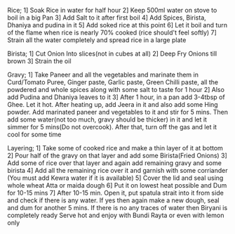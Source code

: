 Rice;
1] Soak Rice in water for half hour
2] Keep 500ml water on stove to boil in a big Pan
3] Add Salt to it after first boil
4] Add Spices, Birista, Dhaniya and pudina in it
5] Add soked rice at this point
6] Let it boil and turn of the flame when rice is nearly 70% cooked (rice should't feel softly)
7] Strain all the water completely and spread rice in a large plate

Birista;
1] Cut Onion Into slices(not in cubes at all)
2] Deep Fry Onions till brown
3] Strain the oil

Gravy;
1] Take Paneer and all the vegetables and marinate them in Curd/Tomato Puree, Ginger paste, Garlic paste, Green Chilli paste, all the powdered and whole spices along with some salt to taste for 1 hour 
2] Also add Pudina and Dhaniya leaves to it
3] After 1 hour, in a pan add 3-4tbsp of Ghee. Let it hot. After heating up, add Jeera in it and also add some Hing powder. Add marinated paneer and vegetables to it and stir for 5 mins. Then add some water(not too much, gravy should be thicker) in it and let it simmer for 5 mins(Do not overcook). After that, turn off the gas and let it cool for some time

Layering;
1] Take some of cooked rice and make a thin layer of it at bottom
2] Pour half of the gravy on that layer and add some Birista(Fried Onions)
3] Add some of rice over that layer and again add remaining gravy and some birista
4] Add all the remaining rice over it and garnish with some corriander (You must add Kewra water if it is available)
5] Cover the lid and seal using whole wheat Atta or maida dough
6] Put it on lowest heat possible and Dum for 10-15 mins
7] After 10-15 min. Open it, put spatula strait into it from side and check if there is any water. If yes then again make a new dough, seal and dum for another 5 mins. If there is no any traces of water then Biryani is completely ready 
Serve hot and enjoy with Bundi Rayta or even with lemon only